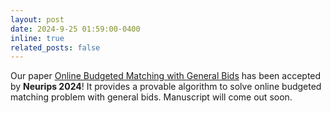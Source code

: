 ```yaml
---
layout: post
date: 2024-9-25 01:59:00-0400
inline: true
related_posts: false
---
```


Our paper [Online Budgeted Matching with General Bids]() has been accepted by **Neurips 2024**! It provides a provable algorithm to solve online budgeted matching problem with general bids. Manuscript will come out soon.
